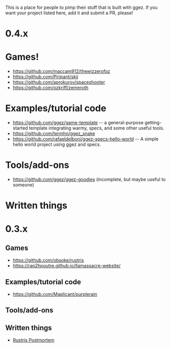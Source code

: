 This is a place for people to pimp their stuff that is built with ggez.  If you want your project listed here, add it and
submit a PR, please!

# 0.4.x

# Games!

 * <https://github.com/maccam912/thewizzerofoz>
 * <https://github.com/Piripant/skii>
 * <https://github.com/aprokurov/spaceshooter>
 * <https://github.com/ozkriff/zemeroth>

# Examples/tutorial code

 * <https://github.com/ggez/game-template> -- a general-purpose getting-started template integrating warmy, specs, and some other useful tools.
 * <https://github.com/termhn/ggez_snake>
 * <https://github.com/rafaeldelboni/ggez-specs-hello-world> -- A simple hello world project using ggez and specs.

# Tools/add-ons

 * <https://github.com/ggez/ggez-goodies> (incomplete, but maybe useful to someone)

# Written things


# 0.3.x

## Games

 * <https://github.com/obsoke/rustris>
 * <https://rap2hpoutre.github.io/llamassacre-website/> 

## Examples/tutorial code

 * <https://github.com/Maplicant/purplerain>

## Tools/add-ons

## Written things

 * [Rustris Postmortem](http://dale.io/blog/rustris-post-mortem.html)

